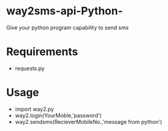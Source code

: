 # way2sms-api-Python-
Give your python program capability to send sms
# Requirements
- requests.py
# Usage
- import way2.py
- way2.login(YourMoble,'password')
- way2.sendsms(RecieverMobileNo.,'message from python')
